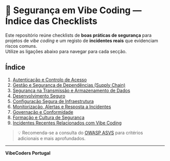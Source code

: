 # 🔐 Segurança em Vibe Coding — Índice das Checklists

Este repositório reúne checklists de **boas práticas de segurança** para projetos de *vibe coding* e um registo de **incidentes reais** que evidenciam riscos comuns.  
Utilize as ligações abaixo para navegar para cada secção.

## Índice

1. [Autenticação e Controlo de Acesso](checklists/1_autenticacao_controlo_acesso.md)  
2. [Gestão e Segurança de Dependências (Supply Chain)](checklists/2_dependencias_supply_chain.md)  
3. [Segurança na Transmissão e Armazenamento de Dados](checklists/3_transmissao_armazenamento_dados.md)  
4. [Desenvolvimento Seguro](checklists/4_desenvolvimento_seguro.md)  
5. [Configuração Segura de Infraestrutura](checklists/5_configuracao_infraestrutura.md)  
6. [Monitorização, Alertas e Resposta a Incidentes](checklists/6_monitorizacao_alertas_resposta_incidentes.md)  
7. [Governação e Conformidade](checklists/7_governacao_conformidade.md)  
8. [Formação e Cultura de Segurança](checklists/8_formacao_cultura_seguranca.md)  
9. [Incidentes Recentes Relacionados com Vibe Coding](checklists/9_incidentes_vibe_coding.md)

> 💡 Recomenda-se a consulta do [OWASP ASVS]([https://owasp.org/ASVS/](https://owasp.org/www-project-application-security-verification-standard/)) para critérios adicionais e mais aprofundados.

---

**VibeCoders Portugal**
